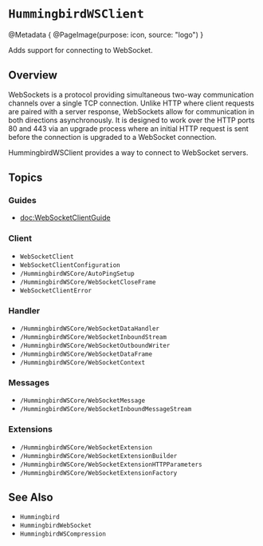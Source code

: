 # ``HummingbirdWSClient``

@Metadata {
    @PageImage(purpose: icon, source: "logo")
}

Adds support for connecting to WebSocket. 

## Overview

WebSockets is a protocol providing simultaneous two-way communication channels over a single TCP connection. Unlike HTTP where client requests are paired with a server response, WebSockets allow for communication in both directions asynchronously. It is designed to work over the HTTP ports 80 and 443 via an upgrade process where an initial HTTP request is sent before the connection is upgraded to a WebSocket connection.

HummingbirdWSClient provides a way to connect to WebSocket servers.

## Topics

### Guides

- <doc:WebSocketClientGuide>

### Client

- ``WebSocketClient``
- ``WebSocketClientConfiguration``
- ``/HummingbirdWSCore/AutoPingSetup``
- ``/HummingbirdWSCore/WebSocketCloseFrame``
- ``WebSocketClientError``

### Handler

- ``/HummingbirdWSCore/WebSocketDataHandler``
- ``/HummingbirdWSCore/WebSocketInboundStream``
- ``/HummingbirdWSCore/WebSocketOutboundWriter``
- ``/HummingbirdWSCore/WebSocketDataFrame``
- ``/HummingbirdWSCore/WebSocketContext``

### Messages

- ``/HummingbirdWSCore/WebSocketMessage``
- ``/HummingbirdWSCore/WebSocketInboundMessageStream``

### Extensions

- ``/HummingbirdWSCore/WebSocketExtension``
- ``/HummingbirdWSCore/WebSocketExtensionBuilder``
- ``/HummingbirdWSCore/WebSocketExtensionHTTPParameters``
- ``/HummingbirdWSCore/WebSocketExtensionFactory``

## See Also

- ``Hummingbird``
- ``HummingbirdWebSocket``
- ``HummingbirdWSCompression``
